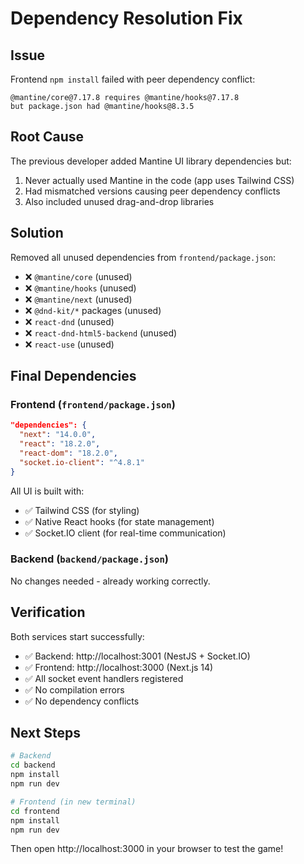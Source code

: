 # Dependency Resolution Fix

## Issue
Frontend `npm install` failed with peer dependency conflict:
```
@mantine/core@7.17.8 requires @mantine/hooks@7.17.8
but package.json had @mantine/hooks@8.3.5
```

## Root Cause
The previous developer added Mantine UI library dependencies but:
1. Never actually used Mantine in the code (app uses Tailwind CSS)
2. Had mismatched versions causing peer dependency conflicts
3. Also included unused drag-and-drop libraries

## Solution
Removed all unused dependencies from `frontend/package.json`:
- ❌ `@mantine/core` (unused)
- ❌ `@mantine/hooks` (unused)
- ❌ `@mantine/next` (unused)
- ❌ `@dnd-kit/*` packages (unused)
- ❌ `react-dnd` (unused)
- ❌ `react-dnd-html5-backend` (unused)
- ❌ `react-use` (unused)

## Final Dependencies

### Frontend (`frontend/package.json`)
```json
"dependencies": {
  "next": "14.0.0",
  "react": "18.2.0",
  "react-dom": "18.2.0",
  "socket.io-client": "^4.8.1"
}
```

All UI is built with:
- ✅ Tailwind CSS (for styling)
- ✅ Native React hooks (for state management)
- ✅ Socket.IO client (for real-time communication)

### Backend (`backend/package.json`)
No changes needed - already working correctly.

## Verification
Both services start successfully:
- ✅ Backend: http://localhost:3001 (NestJS + Socket.IO)
- ✅ Frontend: http://localhost:3000 (Next.js 14)
- ✅ All socket event handlers registered
- ✅ No compilation errors
- ✅ No dependency conflicts

## Next Steps
```bash
# Backend
cd backend
npm install
npm run dev

# Frontend (in new terminal)
cd frontend
npm install
npm run dev
```

Then open http://localhost:3000 in your browser to test the game!
